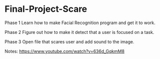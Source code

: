 # Final-Project-Scare

Phase 1
Learn how to make Facial Recognition program and get it to work.

Phase 2
Figure out how to make it detect that a user is focused on a task.

Phase 3
Open file that scares user and add sound to the image.

Notes:
https://www.youtube.com/watch?v=636d_GqkmM8
